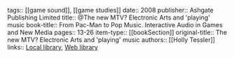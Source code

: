 tags:: [[game sound]], [[game studies]]
date:: 2008
publisher:: Ashgate Publishing Limited
title:: @The new MTV? Electronic Arts and 'playing' music
book-title:: From Pac-Man to Pop Music. Interactive Audio in Games and New Media
pages:: 13-26
item-type:: [[bookSection]]
original-title:: The new MTV? Electronic Arts and 'playing' music
authors:: [[Holly Tessler]]
links:: [Local library](zotero://select/groups/2386895/items/PBU8ZZ5V), [Web library](https://www.zotero.org/groups/2386895/items/PBU8ZZ5V)
